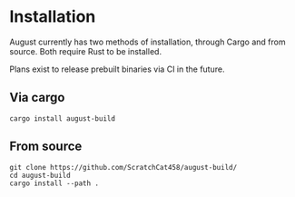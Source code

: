 # Installation

August currently has two methods of installation, through Cargo and from source.
Both require Rust to be installed.

Plans exist to release prebuilt binaries via CI in the future.

## Via cargo
```
cargo install august-build
```

## From source
```
git clone https://github.com/ScratchCat458/august-build/
cd august-build
cargo install --path .
```

